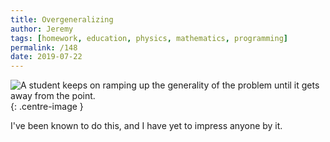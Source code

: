 ```yaml
---
title: Overgeneralizing
author: Jeremy
tags: [homework, education, physics, mathematics, programming]
permalink: /148
date: 2019-07-22
---
```


![A student keeps on ramping up the generality of the problem until it gets away from the point.](https://res.cloudinary.com/dh3hm8pb7/image/upload/c_scale,q_auto:best/v1535842782/Handwaving/Published/OverGeneralizing.png){: .centre-image }

I've been known to do this, and I have yet to impress anyone by it.
